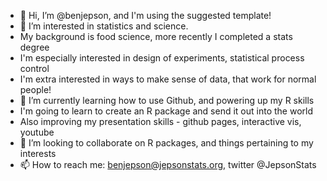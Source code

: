 - 👋 Hi, I’m @benjepson, and I'm using the suggested template!
- 👀 I’m interested in statistics and science.
- My background is food science, more recently I completed a stats degree
- I'm especially interested in design of experiments, statistical process control
- I'm extra interested in ways to make sense of data, that work for normal people!
- 🌱 I’m currently learning how to use Github, and powering up my R skills
- I'm going to learn to create an R package and send it out into the world
- Also improving my presentation skills - github pages, interactive vis, youtube
- 💞️ I’m looking to collaborate on R packages, and things pertaining to my interests
- 📫 How to reach me: benjepson@jepsonstats.org, twitter @JepsonStats

<!---
benjepson/benjepson is a ✨ special ✨ repository because its `README.md` (this file) appears on your GitHub profile.
You can click the Preview link to take a look at your changes.
--->
